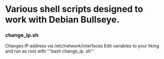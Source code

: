 # Various shell scripts designed to work with Debian Bullseye.

### change_ip.sh
Changes IP address via /etc/network/interfaces
Edit variables to your liking and run as root with '''bash change_ip. sh'''